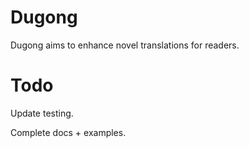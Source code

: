 # Dugong

Dugong aims to enhance novel translations for readers. 

# Todo
Update testing.

Complete docs + examples.
